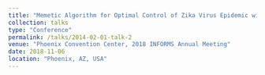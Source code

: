 ```yaml
---
title: "Memetic Algorithm for Optimal Control of Zika Virus Epidemic with Bifurcation Analysis"
collection: talks
type: "Conference"
permalink: /talks/2014-02-01-talk-2
venue: "Phoenix Convention Center, 2018 INFORMS Annual Meeting"
date: 2018-11-06
location: "Phoenix, AZ, USA"
---
```

